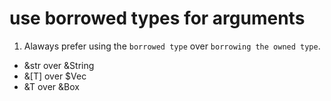 # use borrowed types for arguments
1. Alaways prefer using the `borrowed type` over `borrowing the owned type`.
- &str over &String
- &[T] over $Vec<T>
- &T over &Box<T>
